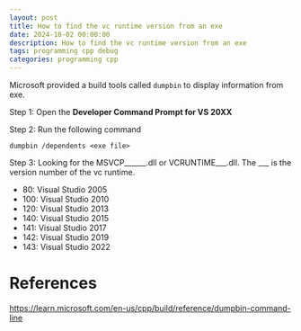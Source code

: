 ```yaml
---
layout: post
title: How to find the vc runtime version from an exe
date: 2024-10-02 00:00:00
description: How to find the vc runtime version from an exe
tags: programming cpp debug
categories: programming cpp
---
```


Microsoft provided a build tools called `dumpbin` to display information from exe.

Step 1: Open the **Developer Command Prompt for VS 20XX**

Step 2: Run the following command

```shell
dumpbin /dependents <exe file>
```

Step 3: Looking for the MSVCP______.dll or VCRUNTIME___.dll. The ___ is the version number of the vc runtime.

- 80: Visual Studio 2005
- 100: Visual Studio 2010
- 120: Visual Studio 2013
- 140: Visual Studio 2015
- 141: Visual Studio 2017
- 142: Visual Studio 2019
- 143: Visual Studio 2022

# References

https://learn.microsoft.com/en-us/cpp/build/reference/dumpbin-command-line